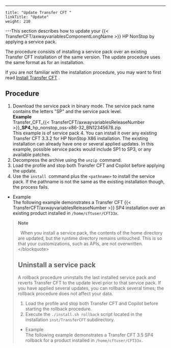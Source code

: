 ---
    title: "Update Transfer CFT "
    linkTitle: "Update"
    weight: 210
---This section describes how to update your {{< TransferCFT/axwayvariablesComponentLongName  >}} HP NonStop by applying a service pack.

The procedure consists of installing a service pack over an existing Transfer CFT installation of the same version. The update procedure uses the same format as for an installation.

If you are not familiar with the installation procedure, you may want to first read [Install Transfer CFT](../installation) .

## Procedure

1. Download the service pack in binary mode. The service pack name contains the letters "SP" and the service pack level.  
    ****Example****  
    Transfer_CFT_{{< TransferCFT/axwayvariablesReleaseNumber >}}_**SP4**_hp_nonstop_oss-x86-32_BN12345678.zip  
    This example is of service pack 4. You can install it over any existing Transfer CFT 3.3.2 for HP NonStop X86 installation. The existing installation can already have one or several applied updates. In this example, possible service packs would include SP1 to SP3, or any available patches.
1. Decompress the archive using the `unzip `command.
1. Load the profile and stop both Transfer CFT and Copilot before applying the update.
1. Use the `install `command plus the `<pathname>` to install the service pack. If the pathname is not the same as the existing installation though, the process fails.

- Example  
    The following example demonstrates a Transfer CFT {{< TransferCFT/axwayvariablesReleaseNumber >}} SP4 installation over an existing product installed in `/home/cftuser/CFT33x`.

> **Note**
>
>  
> When you install a service pack, the contents of the home directory are updated, but the runtime directory remains untouched. This is so that your customizations, such as APIs, are not overwritten. &lt;/blockquote>
> <span id="Uninstal"></span>
>
> ## Uninstall a service pack
>
> A rollback procedure uninstalls the last installed service pack and reverts Transfer CFT to the update level prior to that service pack. If you have applied several updates, you can rollback several times; the rollback procedure does not affect your data.
>
> 1.  Load the profile and stop both Transfer CFT and Copilot before starting the rollback procedure.
> 2.  Execute the `./install.sh rollback` script located in the installation `inst/TransferCFT` subdirectory.
>
> -   Example  
>     The following example demonstrates a Transfer CFT 3.5 SP4 rollback for a product installed in `/home/cftuser/CFT33x.`
